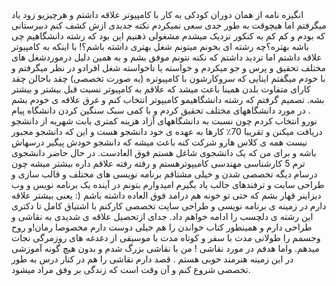 <html lang="en">
<head>
    <meta charset="UTF-8">
    <meta name="viewport"
          content="width=device-width, user-scalable=no, initial-scale=1.0, maximum-scale=1.0, minimum-scale=1.0">
    <meta http-equiv="X-UA-Compatible" content="ie=edge">
    <title>SOP</title>
    <link rel="stylesheet" href="style.css">

</head>
<body>
<div>
    <span>انگيزه نامه</span>
    <span> از همان دوران کودکی به کار با کامپیوتر علاقه داشتم و هرچیزیو زود یاد میگرفتم اما هیچوقت به طور جدی سعی نمیکردم نکته جدیدی ازش کشف کنم
دبیرستانی که بودم و کم کم به کنکور نزدیک میشدم مشغولی ذهنیم این بود که رشته دانشگاهیم چی باشه بهتره؟چه رشته ای بخونم میتونم شغل بهتری داشته باشم؟! 
با اینکه به کامپیوتر علاقه داشتم اما تردید داشتم که نکنه نتونم موفق بشم و به همین دلیل
درموردشغل های مختلف تحقیق و پرس و جو میکردم و خواسته یا ناخواسته شغل افرادو در نظر میگرفتم و با خودم میگفتم اینایی که 
سروکارشون با کامپیوتره (به صورت تخصصی) چقد باحالن چقد کارای متفاوت بلدن همینا باعث میشد که علاقم به کامپیوتر نسبت قبل بیشتر و بیشتر بشه.
تصمیم گرفتم که رشته دانشگاهیمو کامیپوتر انتخاب کنم و غرق علاقه ی خودم بشم . در مورد دانشگاههای مختلف تحقیق کردم و با کمی سبک سنگین کردن 
 دانشگاه پیام نورو انتخاب کردم چون نسبت به دانشگاههای آزاد هزینه
کمتری بابت شهریه از دانشجو دریافت میکنن و تقریبا 70٪ کارها به عهده ی خود دانشجو هست و این که دانشجو مجبور نیست همه ی کلاس هارو شرکت کنه
 باعث میشه که دانشجو خودش پیگیر درسهاش باشه و برای من که
 یک دانشجوی شاغل هستم فوق العادست.
در حال حاضر دانشجوی ترم 5 کارشناسی مهندسی کامیپوترهستم و رفته رفته علاقم داره بیشتر میشه چون درسام دیگه تخصصی شدن و
 خیلی مشتاقم برنامه نویسی های مختلف و قالب سازی و طراحی سایت و ترفندهای جالب یاد بگیرم
 امیدوارم بتونم در آینده یک برنامه نویس و وب دیزاینر قهار بشم که حتی تو خونه هم درامد فوق العاده داشته باشم (: 
یعنی بیشتر علاقه دارم در زمینه ی برنامه نویسی و طراحی سایت تخصصی کارکنم
با اشتیاق کامل تا دکتری این رشته ی دلچسب را ادامه خواهم داد.
جدای ازتحصیل علاقه ی شدیدی به نقاشی و طراحی دارم و همینطور کتاب خواندن را هم خیلی دوست دارم مخصوصا رمان!و
 روح وجسمم را طولانی مدت با سفر و کوتاه مدت با موسیقی از دغدغه های روزمرگی نجات میدهم.
واما هدفم در مورد نقاشی ! من با نقاشی بزرگ شدم و بدون هیچ گونه آموزشی در این زمینه هنرمند خوبی هستم .
قصد دارم نقاشی را هم در کنار درس به طور تخصصی شروع کنم و آن وقت است که زندگی بر وفق مراد میشود.

       
</span>
</div>
</body>

